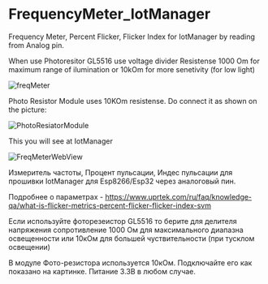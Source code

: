 # FrequencyMeter_IotManager
Frequency Meter, Percent Flicker, Flicker Index for IotManager by reading from Analog pin.

When use Photoresitor GL5516 use voltage divider Resistense 1000 Om for maximum range of ilumination or 10kOm for more senetivity (for low light)

![freqMeter](https://user-images.githubusercontent.com/4175310/196288090-e0927166-1d5a-453d-aeca-f00d5c734c5b.png)

Photo Resistor Module uses 10KOm resistense. Do connect it as shown on the picture: 


![PhotoResiatorModule](https://user-images.githubusercontent.com/4175310/204156110-1ed5c3fe-cb17-4d95-9289-fc3cdaaf9ca4.png)

This you will see at IotManager

![FreqMeterWebView](https://user-images.githubusercontent.com/4175310/196288916-9a79bb97-90c4-4f06-8625-4ccf2a6485a5.png)

Измеритель частоты, Процент пульсации, Индес пульсации для прошивки IotManager для Esp8266/Esp32 через аналоговый пин.

Подробнее о параметрах - 
https://www.uprtek.com/ru/faq/knowledge-qa/what-is-flicker-metrics-percent-flicker-flicker-index-svm

Если используйте фоторезеистор GL5516 то берите для делителя напряжения сопротивление 1000 Ом для максимального диапазна освещенности или 10кОм для большей чуствительности (при тусклом освещении)

В модуле Фото-резистора используется 10кОм. Подключайте его как показано на картинке.
Питание 3.3В в любом случае.


